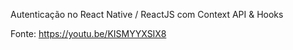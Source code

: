 Autenticação no React Native / ReactJS com Context API & Hooks

Fonte: https://youtu.be/KISMYYXSIX8
